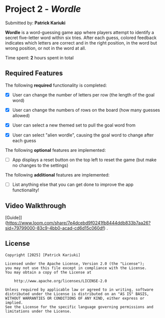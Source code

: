 # Project 2 - *Wordle*

Submitted by: **Patrick Kariuki**

**Wordle** is a word-guessing game app where players attempt to identify a secret five-letter word within six tries. After each guess, colored feedback indicates which letters are correct and in the right position, in the word but wrong position, or not in the word at all.

Time spent: **2** hours spent in total

## Required Features

The following **required** functionality is completed:

- [x] User can change the number of letters per row (the length of the goal word)
- [x] User can change the numbers of rows on the board (how many guesses allowed)
- [x] User can select a new themed set to pull the goal word from
- [x] User can select "alien wordle", causing the goal word to change after each guess


The following **optional** features are implemented:

- [ ] App displays a reset button on the top left to reset the game (but make no changes to the settings)

The following **additional** features are implemented:

- [ ] List anything else that you can get done to improve the app functionality!

## Video Walkthrough


[Guide]](https://www.loom.com/share/7e4dcebd9f0241fb8444ddb833b7aa26?sid=79799000-83c9-4bb0-acad-cd6d15c060df) .



## License

    Copyright [2025] [Patrick Kariuki]

    Licensed under the Apache License, Version 2.0 (the "License");
    you may not use this file except in compliance with the License.
    You may obtain a copy of the License at

        http://www.apache.org/licenses/LICENSE-2.0

    Unless required by applicable law or agreed to in writing, software
    distributed under the License is distributed on an "AS IS" BASIS,
    WITHOUT WARRANTIES OR CONDITIONS OF ANY KIND, either express or implied.
    See the License for the specific language governing permissions and
    limitations under the License.
